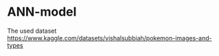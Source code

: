 # ANN-model
The used dataset 
https://www.kaggle.com/datasets/vishalsubbiah/pokemon-images-and-types

